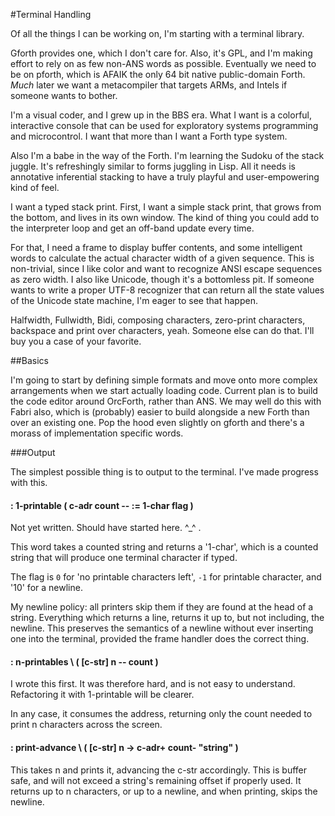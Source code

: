 #Terminal Handling

Of all the things I can be working on, I'm starting with a terminal library.

Gforth provides one, which I don't care for. Also, it's GPL, and I'm making effort to rely on as few non-ANS words as possible. Eventually we need to be on pforth, which is AFAIK the only 64 bit native public-domain Forth. *Much* later we want a metacompiler that targets ARMs, and Intels if someone wants to bother. 

I'm a visual coder, and I grew up in the BBS era. What I want is a colorful, interactive console that can be used for exploratory systems programming and microcontrol. I want that more than I want a Forth type system.

Also I'm a babe in the way of the Forth. I'm learning the Sudoku of the stack juggle. It's refreshingly similar to forms juggling in Lisp. All it needs is annotative inferential stacking to have a truly playful and user-empowering kind of feel. 

I want a typed stack print. First, I want a simple stack print, that grows from the bottom, and lives in its own window. The kind of thing you could add to the interpreter loop and get an off-band update every time. 

For that, I need a frame to display buffer contents, and some intelligent words to calculate the actual character width of a given sequence. This is non-trivial, since I like color and want to recognize ANSI escape sequences as zero width. I also like Unicode, though it's a bottomless pit. If someone wants to write a proper UTF-8 recognizer that can return all the state values of the Unicode state machine, I'm eager to see that happen.

Halfwidth, Fullwidth, Bidi, composing characters, zero-print characters, backspace and print over characters, yeah. Someone else can do that. I'll buy you a case of your favorite. 


##Basics

I'm going to start by defining simple formats and move onto more complex arrangements when we start actually loading code. Current plan is to build the code editor around OrcForth, rather than ANS. We may well do this with Fabri also, which is (probably) easier to build alongside a new Forth than over an existing one. Pop the hood even slightly on gforth and there's a morass of implementation specific words. 

###Output

The simplest possible thing is to output to the terminal. I've made progress with this. 

#### : 1-printable ( c-adr count -- := 1-char flag )

Not yet written. Should have started here. ^_^ . 

This word takes a counted string and returns a '1-char', which is a counted string that will produce one terminal character if typed. 

The flag is `0` for 'no printable characters left', `-1` for printable character, and '10' for a newline. 

My newline policy: all printers skip them if they are found at the head of a string. Everything which returns a line, returns it up to, but not including, the newline. This preserves the semantics of a newline without ever inserting one into the terminal, provided the frame handler does the correct thing.

#### : n-printables \ ( [c-str] n -- count )

I wrote this first. It was therefore hard, and is not easy to understand. Refactoring it with 1-printable will be clearer.

In any case, it consumes the address, returning only the count needed to print n characters across the screen.

#### : print-advance \ ( [c-str] n -> c-adr+ count- "string" )

This takes n and prints it, advancing the c-str accordingly. This is buffer safe, and will not exceed a string's remaining offset if properly used. It returns up to n characters, or up to a newline, and when printing, skips the newline. 

